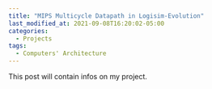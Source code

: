 ```yaml
---
title: "MIPS Multicycle Datapath in Logisim-Evolution"
last_modified_at: 2021-09-08T16:20:02-05:00
categories:
  - Projects
tags:
  - Computers' Architecture
---
```


This post will contain infos on my project.

